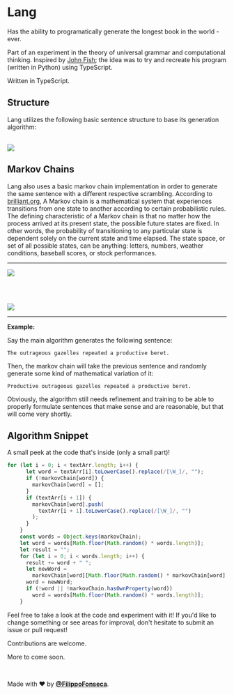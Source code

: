 # Lang

Has the ability to programatically generate the longest book in the world - ever.

Part of an experiment in the theory of universal grammar and computational thinking. Inspired by [John Fish](https://www.github.com/johnafish); the idea was to try and recreate his program (written in Python) using TypeScript.

Written in TypeScript.

## Structure

Lang utilizes the following basic sentence structure to base its generation algorithm: 

<br />

<kbd>
<img src="https://i.ibb.co/CtTSt4j/Untitled-Diagram.png" />
</kbd>

<br />

## Markov Chains

Lang also uses a basic markov chain implementation in order to generate the same sentence with a different respective scrambling. According to [brilliant.org](https://www.brilliant.org), A Markov chain is a mathematical system that experiences transitions from one state to another according to certain probabilistic rules. The defining characteristic of a Markov chain is that no matter how the process arrived at its present state, the possible future states are fixed. In other words, the probability of transitioning to any particular state is dependent solely on the current state and time elapsed. The state space, or set of all possible states, can be anything: letters, numbers, weather conditions, baseball scores, or stock performances.

<hr>

<kbd>
<img src="https://i.ibb.co/k5ryqZ6/Screen-Shot-2020-12-04-at-08-42-58.png" />
</kbd>

<br></br>

<kbd>
<img src="https://i.ibb.co/3pkwGW0/Screen-Shot-2020-12-04-at-08-43-39.png" />
</kbd>

<hr>

**Example:**

Say the main algorithm generates the following sentence:

```
The outrageous gazelles repeated a productive beret.
```

Then, the markov chain will take the previous sentence and randomly generate some kind of mathematical variation of it:

```
Productive outrageous gazelles repeated a productive beret. 
```

Obviously, the algorithm still needs refinement and training to be able to properly formulate sentences that make sense and are reasonable, but that will come very shortly.

## Algorithm Snippet

A small peek at the code that's inside (only a small part)!

```ts
for (let i = 0; i < textArr.length; i++) {
      let word = textArr[i].toLowerCase().replace(/[\W_]/, "");
      if (!markovChain[word]) {
        markovChain[word] = [];
      }
      if (textArr[i + 1]) {
        markovChain[word].push(
          textArr[i + 1].toLowerCase().replace(/[\W_]/, "")
        );
      }
    }
    const words = Object.keys(markovChain);
    let word = words[Math.floor(Math.random() * words.length)];
    let result = "";
    for (let i = 0; i < words.length; i++) {
      result += word + " ";
      let newWord =
        markovChain[word][Math.floor(Math.random() * markovChain[word].length)];
      word = newWord;
      if (!word || !markovChain.hasOwnProperty(word))
        word = words[Math.floor(Math.random() * words.length)];
    }
```

Feel free to take a look at the code and experiment with it! If you'd like to change something or see areas for improval, don't hesitate to submit an issue or pull request!

Contributions are welcome.

More to come soon.

<br />

Made with ❤️ by [**@FilippoFonseca**](https://www.twitter.com/filippofonseca).
